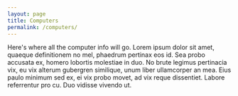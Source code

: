 ```yaml
---
layout: page
title: Computers
permalink: /computers/
---
```


Here's where all the computer info will go. Lorem ipsum dolor sit amet, quaeque definitionem no mel, phaedrum pertinax eos id. Sea probo accusata ex, homero lobortis molestiae in duo. No brute legimus pertinacia vix, eu vix alterum gubergren similique, unum liber ullamcorper an mea. Eius paulo minimum sed ex, ei vix probo movet, ad vix reque dissentiet. Labore referrentur pro cu. Duo vidisse vivendo ut.
